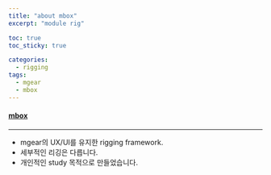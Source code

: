 ```yaml
---
title: "about mbox"
excerpt: "module rig"

toc: true
toc_sticky: true

categories:
  - rigging
tags:
  - mgear
  - mbox
---
```


#### [mbox](https://github.com/chowooseoung/mbox)
--- 
* mgear의 UX/UI를 유지한 rigging framework.
* 세부적인 리깅은 다릅니다.
* 개인적인 study 목적으로 만들었습니다. 
